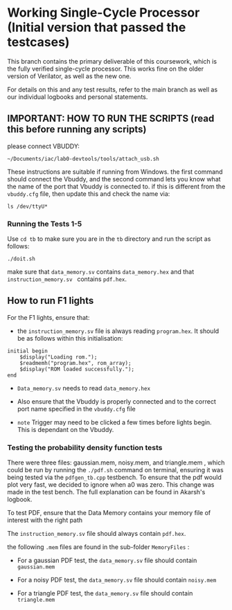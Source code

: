 # Working Single-Cycle Processor (Initial version that passed the testcases)

This branch contains the primary deliverable of this coursework, which is the fully verified single-cycle processor. This works fine on the older version of Verilator, as well as the new one.

For details on this and any test results, refer to the main branch as well as our individual logbooks and personal statements.


## IMPORTANT: HOW TO RUN THE SCRIPTS (read this before running any scripts)

please connect VBUDDY:

```
~/Documents/iac/lab0-devtools/tools/attach_usb.sh
```
These instructions are suitable if running from Windows. the first command should connect the Vbuddy, and the second command lets you know what the name of the port that Vbuddy is connected to. if this is different from the ```vbuddy.cfg``` file, then update this and check the name via: 

```
ls /dev/ttyU*
```

### Running the Tests 1-5

Use ``` cd tb ``` to make sure you are in the ``` tb ``` directory and run the script as follows:

```
./doit.sh
```

make sure that ``` data_memory.sv ``` contains ``` data_memory.hex ``` and that ```instruction_memory.sv ``` contains ```pdf.hex```. 

## How to run F1 lights
For the F1 lights, ensure that:
- the ```instruction_memory.sv``` file is always reading ```program.hex```. It should be as follows within this initialisation:

```
initial begin
    $display("Loading rom.");
    $readmemh("program.hex", rom_array);     
    $display("ROM loaded successfully.");
end
```

- ```Data_memory.sv``` needs to read ```data_memory.hex```
- Also ensure that the Vbuddy is properly connected and to the correct port name specified in the ```vbuddy.cfg``` file

- ```note``` Trigger may need to be clicked a few times before lights begin. This is dependant on the Vbuddy. 


### Testing the probability density function tests

There were three files: gaussian.mem, noisy.mem, and triangle.mem , which could be run by running the ```./pdf.sh``` command on terminal, ensuring it was being tested via the ```pdfgen_tb.cpp``` testbench. To ensure that the pdf would plot very fast, we decided to ignore when a0 was zero. This change was made in the test bench. The full explanation can be found in Akarsh's logbook.

To test PDF, ensure that the Data Memory contains your memory file of interest with the right path

The ```instruction_memory.sv``` file should always contain ```pdf.hex```.

the following ```.mem``` files are found in the sub-folder ```MemoryFiles``` : 

 - For a gaussian PDF test, the ```data_memory.sv``` file should contain ```gaussian.mem```
  
 - For a noisy PDF test, the ```data_memory.sv``` file should contain ```noisy.mem```
  
 - For a triangle PDF test, the ```data_memory.sv``` file should contain ```triangle.mem```


